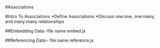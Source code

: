 #Associations

#Intro To Associations
*Define Associations
*Discuss one:one, one:many, and many:many relationships

##Embedding Data:-file name embed.js

##Referencing Data:- file name reference.js
